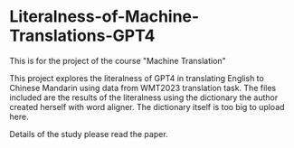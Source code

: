 # Literalness-of-Machine-Translations-GPT4
This is for the project of the course "Machine Translation"

This project explores the literalness of GPT4 in translating English to Chinese Mandarin using data from WMT2023 translation task.
The files included are the results of the literalness using the dictionary the author created herself with word aligner. The dictionary itself is too big to upload here.

Details of the study please read the paper.

